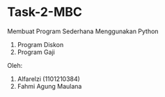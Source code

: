 # Task-2-MBC

Membuat Program Sederhana Menggunakan Python
1. Program Diskon
2. Program Gaji

Oleh:
1. Alfarelzi (1101210384)
2. Fahmi Agung Maulana

